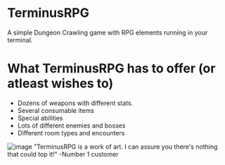 # TerminusRPG
A simple Dungeon Crawling game with RPG elements running in your terminal.

# What TerminusRPG has to offer (or atleast wishes to)
  - Dozens of weapons with different stats.
  - Several consumable items
  - Special abilities
  - Lots of different enemies and bosses
  - Different room types and encounters



![image](https://github.com/user-attachments/assets/637a1839-d0f7-4494-9526-57d462470be1)
"TerminusRPG is a work of art. I can assure you there's nothing that could top it!"
                                                      -Number 1 customer
